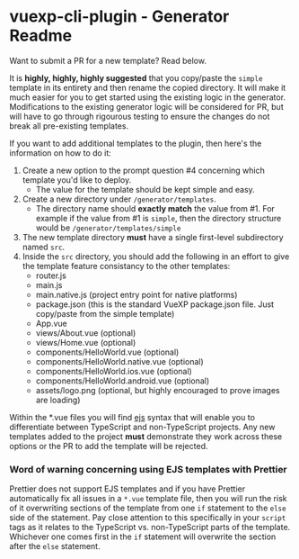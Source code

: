 # vuexp-cli-plugin - Generator Readme

Want to submit a PR for a new template?  Read below.

It is __highly, highly, highly suggested__ that you copy/paste the `simple` template in its entirety and then rename the copied directory.  It will make it much easier for you to get started using the existing logic in the generator.  Modifications to the existing generator logic will be considered for PR, but will have to go through rigourous testing to ensure the changes do not break all pre-existing templates.

If you want to add additional templates to the plugin, then here's the information on how to do it:

1.  Create a new option to the prompt question #4 concerning which template you'd like to deploy.
    * The value for the template should be kept simple and easy.
2.  Create a new directory under `/generator/templates`. 
    * The directory name should __exactly match__ the value from #1.  For example if the value from #1 is `simple`, then the directory structure would be `/generator/templates/simple`
3.  The new template directory __must__ have a single first-level subdirectory named `src`.  
4.  Inside the `src` directory, you should add the following in an effort to give the template feature consistancy to the other templates:
    *  router.js
    *  main.js 
    *  main.native.js (project entry point for native platforms)
    *  package.json (this is the standard VueXP package.json file.  Just copy/paste from the simple template)
    *  App.vue
    *  views/About.vue (optional)
    *  views/Home.vue (optional)
    *  components/HelloWorld.vue (optional)
    *  components/HelloWorld.native.vue (optional)
    *  components/HelloWorld.ios.vue (optional)
    *  components/HelloWorld.android.vue (optional)
    *  assets/logo.png (optional, but highly encouraged to prove images are loading)

Within the \*.vue files you will find [ejs](https://github.com/mde/ejs) syntax that will enable you to differentiate between TypeScript and non-TypeScript projects.  Any new templates added to the project __must__ demonstrate they work across these options or the PR to add the template will be rejected.  

### Word of warning concerning using EJS templates with Prettier 
Prettier does not support EJS templates and if you have Prettier automatically fix all issues in a `*.vue` template file, then you will run the risk of it overwriting sections of the template from one `if` statement to the `else` side of the statement. Pay close attention to this specifically in your `script` tags as it relates to the TypeScript vs. non-TypeScript parts of the template.  Whichever one comes first in the `if` statement will overwrite the section after the `else` statement. 
